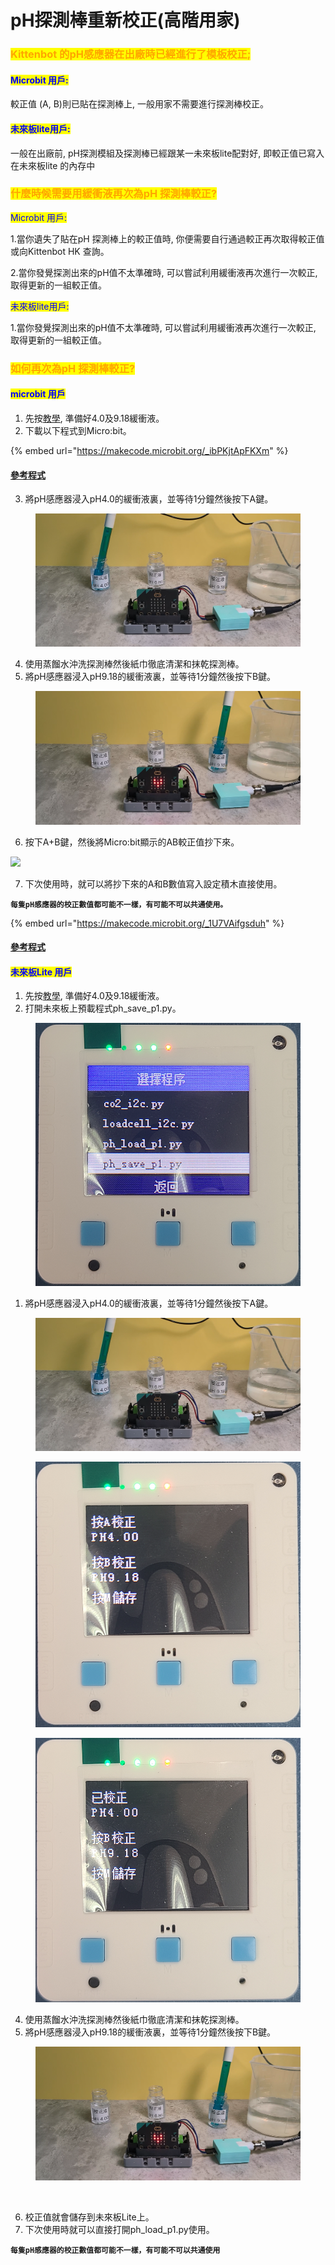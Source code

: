 # pH探測棒重新校正(高階用家)

### <mark style="color:orange;">Kittenbot 的pH感應器在出廠時已經進行了模板校正;</mark>&#x20;

#### <mark style="color:blue;">Microbit 用戶:</mark>

較正值 (A, B)則已貼在探測棒上, 一般用家不需要進行探測棒校正。

#### <mark style="color:blue;">未來板lite用戶:</mark>

一般在出廠前, pH探測模組及探測棒已經跟某一未來板lite配對好, 即較正值已寫入在未來板lite 的內存中



### <mark style="color:orange;">什麼時候需要用緩衝液再次為pH 探測棒較正?</mark>

<mark style="color:blue;">Microbit 用戶:</mark>&#x20;

1.當你遺失了貼在pH 探測棒上的較正值時, 你便需要自行通過較正再次取得較正值 或向Kittenbot HK 查詢。

2.當你發覺探測出來的pH值不太準確時, 可以嘗試利用緩衝液再次進行一次較正, 取得更新的一組較正值。

<mark style="color:blue;">未來板lite用戶:</mark>&#x20;

1.當你發覺探測出來的pH值不太準確時, 可以嘗試利用緩衝液再次進行一次較正, 取得更新的一組較正值。



### <mark style="color:orange;">如何再次為pH 探測棒較正?</mark>

#### <mark style="color:blue;">microbit 用戶</mark>

1. 先按[教學](buffersolution.md), 準備好4.0及9.18緩衝液。
2. 下載以下程式到Micro:bit。

{% embed url="https://makecode.microbit.org/_ibPKjtApFKXm" %}

#### [參考程式](https://makecode.microbit.org/_ibPKjtApFKXm)

3. 將pH感應器浸入pH4.0的緩衝液裏，並等待1分鐘然後按下A鍵。

<figure><img src="../../.gitbook/assets/ph_cal4.png" alt=""><figcaption></figcaption></figure>

4. 使用蒸餾水沖洗探測棒然後紙巾徹底清潔和抹乾探測棒。
5. 將pH感應器浸入pH9.18的緩衝液裏，並等待1分鐘然後按下B鍵。

<figure><img src="../../.gitbook/assets/ph_cal9.png" alt=""><figcaption></figcaption></figure>

6. 按下A+B鍵，然後將Micro:bit顯示的AB較正值抄下來。

![](https://kittenbothk.readthedocs.io/en/latest/_images/ph_export2.gif)

7. 下次使用時，就可以將抄下來的A和B數值寫入設定積木直接使用。

<pre><code><strong>每隻pH感應器的校正數值都可能不一樣，有可能不可以共通使用。
</strong></code></pre>

{% embed url="https://makecode.microbit.org/_1U7VAifgsduh" %}

#### [參考程式](https://makecode.microbit.org/_1U7VAifgsduh)

#### <mark style="color:blue;">未來板Lite 用戶</mark>

1. 先按[教學](buffersolution.md), 準備好4.0及9.18緩衝液。
2. 打開未來板上預載程式ph\_save\_p1.py。

<figure><img src="../../.gitbook/assets/ph_save_p1.png" alt=""><figcaption></figcaption></figure>

1. 將pH感應器浸入pH4.0的緩衝液裏，並等待1分鐘然後按下A鍵。

<figure><img src="../../.gitbook/assets/ph_cal4.png" alt=""><figcaption></figcaption></figure>

<div><figure><img src="../../.gitbook/assets/ph_cal4_lite1.png" alt=""><figcaption></figcaption></figure> <figure><img src="../../.gitbook/assets/ph_cal4_lite2.png" alt=""><figcaption></figcaption></figure></div>

4. 使用蒸餾水沖洗探測棒然後紙巾徹底清潔和抹乾探測棒。
5. 將pH感應器浸入pH9.18的緩衝液裏，並等待1分鐘然後按下B鍵。

<figure><img src="../../.gitbook/assets/ph_cal9.png" alt=""><figcaption></figcaption></figure>

<figure><img src="../../.gitbook/assets/ph_cal9_lite1.png" alt=""><figcaption></figcaption></figure>

6. 校正值就會儲存到未來板Lite上。
7. 下次使用時就可以直接打開ph\_load\_p1.py使用。

<pre><code><strong>每隻pH感應器的校正數值都可能不一樣，有可能不可以共通使用
</strong></code></pre>

